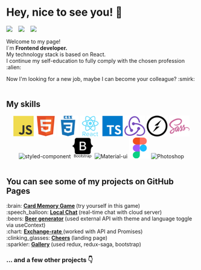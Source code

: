 
# Hey, nice to see you! 👋


<a href="mailto:sitnikova.olga.v@outlook.com" target="_blank"><img src="https://img.shields.io/badge/Email-0078D4?style=for-the-badge&logo=microsoft-outlook&logoColor=white" height="30"/></a>
<span>&nbsp;&nbsp;</span>
<a href="https://t.me/olga_sitnikova" target="_blank"><img src="https://img.shields.io/badge/Telegram-2CA5E0?style=for-the-badge&logo=telegram&logoColor=white" height="30"/></a>
<span>&nbsp;&nbsp;</span>
<a href="https://www.linkedin.com/in/olga-sitnikova-a331a3230/" target="_blank"><img src="https://img.shields.io/badge/LinkedIn-0077B5?style=for-the-badge&logo=linkedin&logoColor=white" height="30"/></a>



<div>Welcome to my page!</div>
<div>I`m <b>Frontend developer.</b></div>
<div>My technology stack is based on React. </div>
<div>I continue my self-education to fully comply with the chosen profession :alien: </v>
<p></p>
<div>Now I'm looking for a new job, maybe I can become your colleague? :smirk: </div>

</br>

## My skills

<div align="center">
<img src="https://github.com/devicons/devicon/blob/master/icons/javascript/javascript-original.svg" title="JavaScript" alt="JavaScript" width="55" height="55"/>
<img src="https://github.com/devicons/devicon/blob/master/icons/html5/html5-original.svg" title="HTML5" alt="HTML" width="55" height="55"/>
<img src="https://github.com/devicons/devicon/blob/master/icons/css3/css3-plain-wordmark.svg"  title="CSS3" alt="CSS" width="55" height="55"/>
<img src="https://github.com/devicons/devicon/blob/master/icons/react/react-original-wordmark.svg" title="React" alt="React" width="55" height="55"/>
<img src="https://github.com/devicons/devicon/blob/master/icons/typescript/typescript-original.svg" title="TypeScript " alt="TypeScript" width="55" height="55"/>
<img src="https://github.com/devicons/devicon/blob/master/icons/redux/redux-original.svg" title="Redux" alt="Redux" width="55" height="55"/>
<img src="https://github.com/devicons/devicon/blob/master/icons/socketio/socketio-original.svg" title="SocketIO" alt="SocketIO" width="55" height="55"/>
<img src="https://raw.githubusercontent.com/devicons/devicon/master/icons/sass/sass-original.svg" title="SASS" alt="SASS" width="55" height="55"/>
<img src="https://alley.co/wp-content/uploads/2021/01/atom.png" title="styled-component" alt="styled-component" width="55" height="55"/>
<img src="https://raw.githubusercontent.com/devicons/devicon/master/icons/bootstrap/bootstrap-plain-wordmark.svg" title="Bootstrap" alt="Bootstrap" width="55" height="55"/>
<img src="https://v4.material-ui.com/static/logo.png" title="Material-ui" alt="Material-ui" width="55" height="55"/>
<img src="https://raw.githubusercontent.com/devicons/devicon/master/icons/figma/figma-original.svg" title="Figma" alt="Figma" width="55" height="55"/>
<img src="https://upload.wikimedia.org/wikipedia/commons/thumb/a/af/Adobe_Photoshop_CC_icon.svg/512px-Adobe_Photoshop_CC_icon.svg.png" title="Photoshop " alt="Photoshop" width="55" height="55"/>
</div>

</br>

## You can see some of my projects on GitHub Pages

<div> :brain: <b> <a href="https://olyathecute.github.io/CardMemoryGame/" target="_blank">Card Memory Game</a>  </b>(try yourself in this game) </div>
<div> :speech_balloon: <b> <a href="https://olyathecute.github.io/LocalChat-client/" target="_blank">Local Chat</a>  </b>(real-time chat with cloud server) </div>
<div> :beers: <b> <a href="https://olyathecute.github.io/Beer-generator/" target="_blank">Beer generator</a>  </b>(used external API with theme and language toggle via useContext) </div>
<div> :chart: <b> <a href="https://olyathecute.github.io/Exchange-rate/" target="_blank">Exchange-rate </a></b> (worked with API and Promises)</div>
<div> :clinking_glasses: <b> <a href="https://olyathecute.github.io/Cheers/" target="_blank">Cheers</a>  </b>(landing page)</div>
<div> :sparkler: <b> <a href="https://olyathecute.github.io/Gallery/" target="_blank">Gallery</a>  </b>(used redux, redux-saga, bootstrap)</div>

### ... and a few other projects 👇


